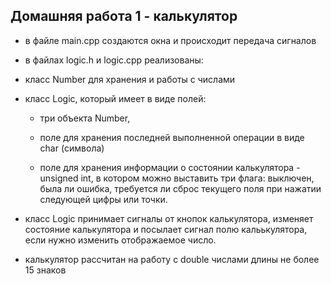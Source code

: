 ## Домашняя работа 1 - калькулятор

- в файле main.cpp создаются окна и происходит передача сигналов

- в файлах logic.h и logic.cpp реализованы:

- класс Number для хранения и работы с числами
- класс Logic, который имеет в виде полей:
  
  - три объекта Number,

  - поле для хранения последней выполненной операции в виде char (символа)

  - поле для хранения информации о состоянии калькулятора - unsigned int,
в котором можно выставить три флага: выключен, была ли ошибка, требуется ли сброс текущего поля при нажатии следующей цифры или точки.

- класс Logic принимает сигналы от кнопок калькулятора,
  изменяет состояние калькулятора и посылает сигнал полю кальькулятора,
  если нужно изменить отображаемое число.

- калькулятор рассчитан на работу с double числами длины не более 15 знаков
